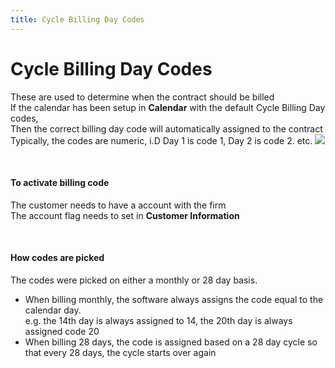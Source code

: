 ```yaml
---
title: Cycle Billing Day Codes
---
```


# Cycle Billing Day Codes

These are used to determine when the contract should be billed <br/>
If the calendar has been setup in **Calendar** with the default Cycle Billing Day codes, <br/>
Then the correct billing day code will automatically assigned to the contract <br/>
Typically, the codes are numeric, i.D Day 1 is code 1, Day 2 is code 2. etc.
<img src="img/billing-cycle.png" />

<br />

#### To activate billing code
The customer needs to have a account with the firm <br/>
The account flag needs to set in **Customer Information** <br/>

<br />

#### How codes are picked
The codes were picked on either a monthly or 28 day basis.

* When billing monthly, the software always assigns the code equal to the calendar day. <br/>
e.g. the 14th day is always assigned to 14, the 20th day is always assigned code 20
* When billing 28 days, the code is assigned based on a 28 day cycle so that every 28 days, the cycle starts over again